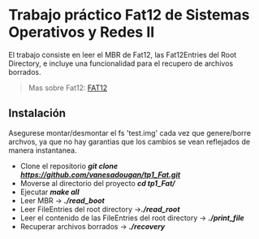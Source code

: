 # Trabajo práctico Fat12 de Sistemas Operativos y Redes II

El trabajo consiste en leer el MBR de Fat12, las Fat12Entries del Root Directory, e incluye una funcionalidad para el recupero de archivos borrados.

> Mas sobre Fat12:  [FAT12 ](http://www.c-jump.com/CIS24/Slides/FileSysDataStructs/FileSysDataStructs.html)
## Instalación

Asegurese montar/desmontar el fs 'test.img' cada vez que genere/borre archvos, ya que no hay garantias que los cambios se vean reflejados de manera instantanea.

- Clone el repositorio ***git clone https://github.com/vanesadougan/tp1_Fat.git***
- Moverse al directorio del proyecto ***cd tp1_Fat/*** 
- Ejecutar ***make all***
- Leer MBR -> ***./read_boot*** 
- Leer FileEntries del root directory ->***./read_root*** 
- Leer el contenido de las FileEntries del root directory -> ***./print_file***
- Recuperar archivos borrados -> ***./recovery*** 

